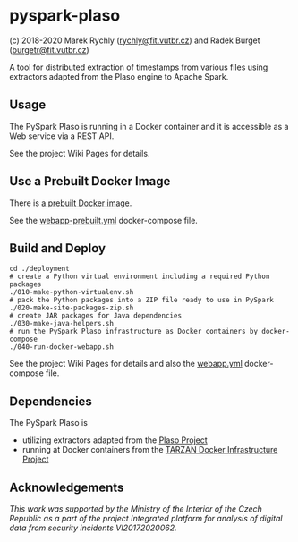 # pyspark-plaso

(c) 2018-2020 Marek Rychly (rychly@fit.vutbr.cz) and Radek Burget (burgetr@fit.vutbr.cz)

A tool for distributed extraction of timestamps from various files using extractors adapted from the Plaso engine to Apache Spark.

## Usage

The PySpark Plaso is running in a Docker container and it is accessible as a Web service via a REST API.

See the project Wiki Pages for details.

## Use a Prebuilt Docker Image

There is [a prebuilt Docker image](https://gitlab.com/rychly-edu/projects/pyspark-plaso/container_registry).

See the [webapp-prebuilt.yml](deployment/docker-compose/webapp-prebuilt.yml) docker-compose file.

## Build and Deploy

~~~
cd ./deployment
# create a Python virtual environment including a required Python packages
./010-make-python-virtualenv.sh
# pack the Python packages into a ZIP file ready to use in PySpark
./020-make-site-packages-zip.sh
# create JAR packages for Java dependencies
./030-make-java-helpers.sh
# run the PySpark Plaso infrastructure as Docker containers by docker-compose
./040-run-docker-webapp.sh
~~~

See the project Wiki Pages for details and also the [webapp.yml](deployment/docker-compose/webapp.yml) docker-compose file.

## Dependencies

The PySpark Plaso is

*	utilizing extractors adapted from the [Plaso Project](https://github.com/log2timeline/plaso)
*	running at Docker containers from the [TARZAN Docker Infrastructure Project](https://gitlab.com/rychly-edu/projects/tarzan-docker-infrastructure)

## Acknowledgements

*This work was supported by the Ministry of the Interior of the Czech Republic as a part of the project Integrated platform for analysis of digital data from security incidents VI20172020062.*
